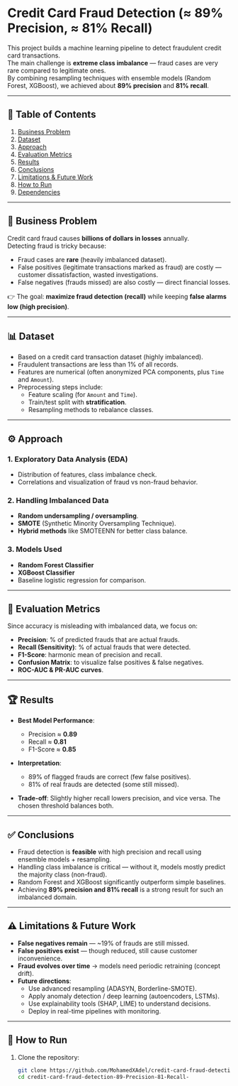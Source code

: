 # Credit Card Fraud Detection (≈ 89% Precision, ≈ 81% Recall)

This project builds a machine learning pipeline to detect fraudulent credit card transactions.  
The main challenge is **extreme class imbalance** — fraud cases are very rare compared to legitimate ones.  
By combining resampling techniques with ensemble models (Random Forest, XGBoost), we achieved about **89% precision** and **81% recall**.

---

## 📌 Table of Contents
1. [Business Problem](#business-problem)  
2. [Dataset](#dataset)  
3. [Approach](#approach)  
4. [Evaluation Metrics](#evaluation-metrics)  
5. [Results](#results)  
6. [Conclusions](#conclusions)  
7. [Limitations & Future Work](#limitations--future-work)  
8. [How to Run](#how-to-run)  
9. [Dependencies](#dependencies)  

---

## 💼 Business Problem

Credit card fraud causes **billions of dollars in losses** annually.  
Detecting fraud is tricky because:

- Fraud cases are **rare** (heavily imbalanced dataset).  
- False positives (legitimate transactions marked as fraud) are costly — customer dissatisfaction, wasted investigations.  
- False negatives (frauds missed) are also costly — direct financial losses.  

👉 The goal: **maximize fraud detection (recall)** while keeping **false alarms low (high precision)**.

---

## 📊 Dataset

- Based on a credit card transaction dataset (highly imbalanced).  
- Fraudulent transactions are less than 1% of all records.  
- Features are numerical (often anonymized PCA components, plus `Time` and `Amount`).  
- Preprocessing steps include:
  - Feature scaling (for `Amount` and `Time`).  
  - Train/test split with **stratification**.  
  - Resampling methods to rebalance classes.  

---

## ⚙️ Approach

### 1. Exploratory Data Analysis (EDA)
- Distribution of features, class imbalance check.  
- Correlations and visualization of fraud vs non-fraud behavior.  

### 2. Handling Imbalanced Data
- **Random undersampling / oversampling**.  
- **SMOTE** (Synthetic Minority Oversampling Technique).  
- **Hybrid methods** like SMOTEENN for better class balance.  

### 3. Models Used
- **Random Forest Classifier**  
- **XGBoost Classifier**  
- Baseline logistic regression for comparison.  

---

## 📏 Evaluation Metrics

Since accuracy is misleading with imbalanced data, we focus on:

- **Precision**: % of predicted frauds that are actual frauds.  
- **Recall (Sensitivity)**: % of actual frauds that were detected.  
- **F1-Score**: harmonic mean of precision and recall.  
- **Confusion Matrix**: to visualize false positives & false negatives.  
- **ROC-AUC & PR-AUC curves**.  

---

## 🏆 Results

- **Best Model Performance**:  
  - Precision ≈ **0.89**  
  - Recall ≈ **0.81**  
  - F1-Score ≈ **0.85**  

- **Interpretation**:  
  - 89% of flagged frauds are correct (few false positives).  
  - 81% of real frauds are detected (some still missed).  

- **Trade-off**: Slightly higher recall lowers precision, and vice versa. The chosen threshold balances both.  

---

## ✅ Conclusions

- Fraud detection is **feasible** with high precision and recall using ensemble models + resampling.  
- Handling class imbalance is critical — without it, models mostly predict the majority class (non-fraud).  
- Random Forest and XGBoost significantly outperform simple baselines.  
- Achieving **89% precision and 81% recall** is a strong result for such an imbalanced domain.  

---

## ⚠️ Limitations & Future Work

- **False negatives remain** — ~19% of frauds are still missed.  
- **False positives exist** — though reduced, still cause customer inconvenience.  
- **Fraud evolves over time** → models need periodic retraining (concept drift).  
- **Future directions**:
  - Use advanced resampling (ADASYN, Borderline-SMOTE).  
  - Apply anomaly detection / deep learning (autoencoders, LSTMs).  
  - Use explainability tools (SHAP, LIME) to understand decisions.  
  - Deploy in real-time pipelines with monitoring.  

---

## 🚀 How to Run

1. Clone the repository:
   ```bash
   git clone https://github.com/MohamedXAdel/credit-card-fraud-detection-89-Precision-81-Recall-
   cd credit-card-fraud-detection-89-Precision-81-Recall-
